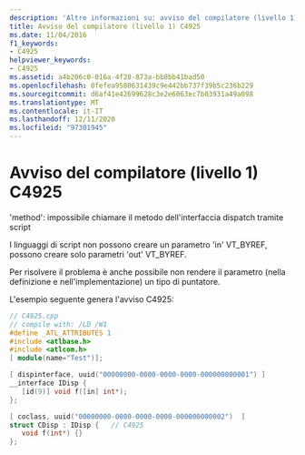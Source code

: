 ```yaml
---
description: 'Altre informazioni su: avviso del compilatore (livello 1) C4925'
title: Avviso del compilatore (livello 1) C4925
ms.date: 11/04/2016
f1_keywords:
- C4925
helpviewer_keywords:
- C4925
ms.assetid: a4b206c0-016a-4f28-873a-bb8bb41bad50
ms.openlocfilehash: 0fefea9580631439c9e442bb737f39b5c236b229
ms.sourcegitcommit: d6af41e42699628c3e2e6063ec7b03931a49a098
ms.translationtype: MT
ms.contentlocale: it-IT
ms.lasthandoff: 12/11/2020
ms.locfileid: "97301945"
---
```

# <a name="compiler-warning-level-1-c4925"></a>Avviso del compilatore (livello 1) C4925

'method': impossibile chiamare il metodo dell'interfaccia dispatch tramite script

I linguaggi di script non possono creare un parametro 'in' VT_BYREF, possono creare solo parametri 'out' VT_BYREF.

Per risolvere il problema è anche possibile non rendere il parametro (nella definizione e nell'implementazione) un tipo di puntatore.

L'esempio seguente genera l'avviso C4925:

```cpp
// C4925.cpp
// compile with: /LD /W1
#define _ATL_ATTRIBUTES 1
#include <atlbase.h>
#include <atlcom.h>
[ module(name="Test")];

[ dispinterface, uuid("00000000-0000-0000-0000-000000000001") ]
__interface IDisp {
   [id(9)] void f([in] int*);
};

[ coclass, uuid("00000000-0000-0000-0000-000000000002")  ]
struct CDisp : IDisp {   // C4925
   void f(int*) {}
};
```
